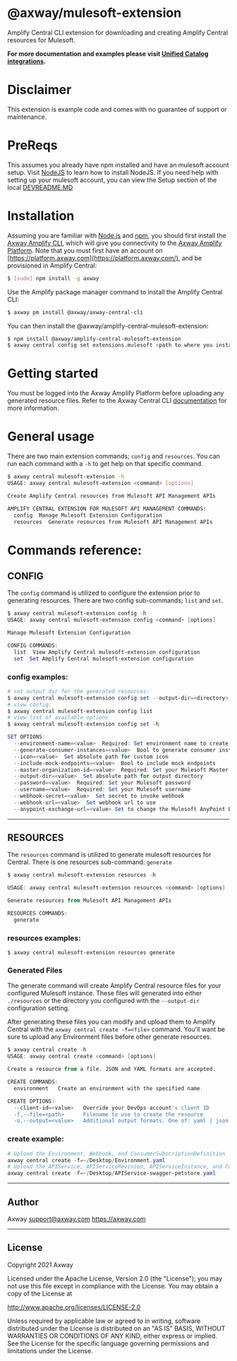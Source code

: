 # @axway/mulesoft-extension

Amplify Central CLI extension for downloading and creating Amplify Central resources for Mulesoft.

**For more documentation and examples please visit [Unified Catalog integrations](https://github.com/Axway/unified-catalog-integrations).**

# Disclaimer

This extension is example code and comes with no guarantee of support or maintenance.

# PreReqs

This assumes you already have npm installed and have an mulesoft account setup. Visit [NodeJS](https://nodejs.org/) to learn how to install NodeJS. If you need help with setting up your mulesoft account, you can view the Setup section of the local [DEVREADME.MD](DEVREADME.md)

# Installation

Assuming you are familiar with [Node.js](https://nodejs.org) and [npm](https://npmjs.com), you should first install the [Axway Amplify CLI](https://npmjs.com/package/axway), which will give you connectivity to the [Axway Amplify Platform](https://www.axway.com/en/products/amplify). Note that you must first have an account on [https://platform.axway.com](https://platform.axway.com/), and be provisioned in Amplify Central:

```bash
$ [sudo] npm install -g axway
```

Use the Amplify package manager command to install the Amplify Central CLI:

```bash
$ axway pm install @axway/axway-central-cli
```

You can then install the @axway/amplify-central-mulesoft-extension:

```bash
$ npm install @axway/amplify-central-mulesoft-extension
$ axway central config set extensions.mulesoft <path to where you installed module>
```

# Getting started

You must be logged into the Axway Amplify Platform before uploading any generated resource files. 
Refer to the Axway Central CLI [documentation](https://docs.axway.com/bundle/amplify-central/page/docs/integrate_with_central/cli_central/cli_install/index.html) for more information.


# General usage

There are two main extension commands; `config` and `resources`. You can run each command with a `-h` to get help on that specific command.

```bash
$ axway central mulesoft-extension -h
USAGE: axway central mulesoft-extension <command> [options]

Create Amplify Central resources from Mulesoft API Management APIs

AMPLIFY CENTRAL EXTENSION FOR MULESOFT API MANAGEMENT COMMANDS:
  config  Manage Mulesoft Extension Configuration
  resources  Generate resources from Mulesoft API Management APIs
```

# Commands reference:

## CONFIG

The `config` command is utilized to configure the extension prior to generating resources. There are two config sub-commands; `list` and `set`.

```powershell
$ axway central mulesoft-extension config -h
USAGE: axway central mulesoft-extension config <command> [options]

Manage Mulesoft Extension Configuration

CONFIG COMMANDS:
  list  View Amplify Central mulesoft-extension configuration
  set  Set Amplify Central mulesoft-extension configuration
```

### config examples:

```powershell
# set output dir for the generated resources:
$ axway central mulesoft-extension config set --output-dir=<directory>
# view config:
$ axway central mulesoft-extension config list
# view list of available options
$ axway central mulesoft-extension config set -h

SET OPTIONS:
  --environment-name=<value>  Required: Set environment name to create
  --generate-consumer-instances=<value>  Bool to generate consumer instances
  --icon=<value>  Set absolute path for custom icon
  --include-mock-endpoints=<value>  Bool to include mock endpoints
  --master-organization-id=<value>  Required: Set your Mulesoft Master Organizatoin Id
  --output-dir=<value>  Set absolute path for output directory
  --password=<value>  Required: Set your Mulesoft password
  --username=<value>  Required: Set your Mulesoft username
  --webhook-secret=<value>  Set secret to invoke webhook
  --webhook-url=<value>  Set webhook url to use
  --anypoint-exchange-url=<value> Set to change the Mulesoft AnyPoint Exchange URL. Default value is https://anypoint.mulesoft.com
```

---

## RESOURCES

The `resources` command is utilized to generate mulesoft resources for Central. There is one resources sub-command: `generate`

```powershell
$ axway central mulesoft-extension resources -h

USAGE: axway central mulesoft-extension resources <command> [options]

Generate resources from Mulesoft API Management APIs

RESOURCES COMMANDS:
  generate
```

### resources examples:

```
$ axway central mulesoft-extension resources generate
```

### Generated Files

The generate command will create Amplify Central resource files for your configured Mulesoft instance. These files will generated into either `./resources` or the directory you configured with the `--output-dir` configuration setting.

After generating these files you can modify and upload them to Amplify Central with the `axway central create -f=<file>` command. You'll want be sure to upload any Environment files before other generate resources.

```powershell
$ axway central create -h
USAGE: axway central create <command> [options]

Create a resource from a file. JSON and YAML formats are accepted.

CREATE COMMANDS:
  environment   Create an environment with the specified name.

CREATE OPTIONS:
  --client-id=<value>   Override your DevOps account's client ID
  -f,--file=<path>      Filename to use to create the resource
  -o,--output=<value>   Additional output formats. One of: yaml | json
```

### create example:

```powershell
# Upload the Environment, Webhook, and ConsumerSubscriptionDefinition
axway central create -f=~/Desktop/Environment.yaml
# Upload the APIService, APIServiceRevision, APIServiceInstance, and ConsumerInstance
axway central create -f=~/Desktop/APIService-swagger-petstore.yaml
```

---

## Author

Axway <support@axway.com> https://axway.com

---

## License

Copyright 2021 Axway

Licensed under the Apache License, Version 2.0 (the "License");
you may not use this file except in compliance with the License.
You may obtain a copy of the License at

http://www.apache.org/licenses/LICENSE-2.0

Unless required by applicable law or agreed to in writing, software
distributed under the License is distributed on an "AS IS" BASIS,
WITHOUT WARRANTIES OR CONDITIONS OF ANY KIND, either express or implied.
See the License for the specific language governing permissions and
limitations under the License.

